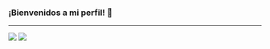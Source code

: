 ### ¡Bienvenidos a mi perfil! 👋
---
[<img src="https://img.shields.io/badge/linkedin-%230077B5.svg?&style=for-the-badge&logo=linkedin&logoColor=white">](www.linkedin.com/in/fabriciomolina)
[<img src="https://img.shields.io/badge/Portfolio-%23000000.svg?&style=for-the-badge">](https://fabriciomolina414.github.io/portfolio/)

<!--

Here are some ideas to get you started:

- 🔭 I’m currently working on ...
- 🌱 I’m currently learning ...
- 👯 I’m looking to collaborate on ...
- 🤔 I’m looking for help with ...
- 💬 Ask me about ...
- 📫 How to reach me: ...
- 😄 Pronouns: ...
- ⚡ Fun fact: ...
-->

